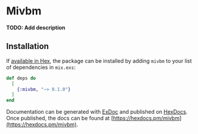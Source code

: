 # Mivbm

**TODO: Add description**

## Installation

If [available in Hex](https://hex.pm/docs/publish), the package can be installed
by adding `mivbm` to your list of dependencies in `mix.exs`:

```elixir
def deps do
  [
    {:mivbm, "~> 0.1.0"}
  ]
end
```

Documentation can be generated with [ExDoc](https://github.com/elixir-lang/ex_doc)
and published on [HexDocs](https://hexdocs.pm). Once published, the docs can
be found at [https://hexdocs.pm/mivbm](https://hexdocs.pm/mivbm).

